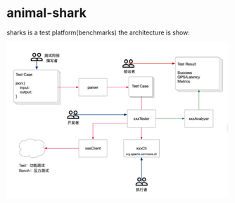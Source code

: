 # animal-shark
sharks is a test platform(benchmarks)
the architecture is show:

![avatar](/shark-doc/architect.png)
